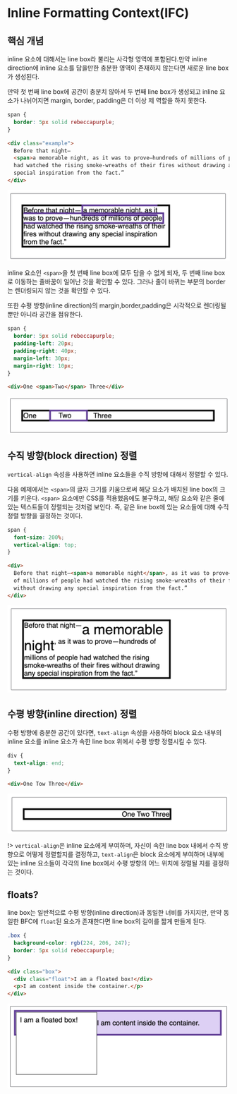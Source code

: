 # Inline Formatting Context(IFC)

## 핵심 개념

inline 요소에 대해서는 line box라 불리는 사각형 영역에 포함된다.만약 inline direction에 inline 요소를 담을만한 충분한 영역이 존재하지 않는다면 새로운 line box가 생성된다.

만약 첫 번째 line box에 공간이 충분치 않아서 두 번째 line box가 생성되고 inline 요소가 나뉘어지면 margin, border, padding은 더 이상 제 역할을 하지 못한다.

```css
span {
  border: 5px solid rebeccapurple;
}
```

```html
<div class="example">
  Before that night—
  <span>a memorable night, as it was to prove—hundreds of millions of people<span>
  had watched the rising smoke-wreaths of their fires without drawing any
  special inspiration from the fact.”
</div>
```

![](../../images/2020-10-23-21-16-27.png)

inline 요소인 `<span>`을 첫 번째 line box에 모두 담을 수 없게 되자, 두 번째 line box로 이동하는 줄바꿈이 일어난 것을 확인할 수 있다. 그러나 줄이 바뀌는 부분의 border는 렌더링되지 않는 것을 확인할 수 있다.

또한 수평 방향(inline direction)의 margin,border,padding은 시각적으로 렌더링될 뿐만 아니라 공간을 점유한다.

```css
span {
  border: 5px solid rebeccapurple;
  padding-left: 20px;
  padding-right: 40px;
  margin-left: 30px;
  margin-right: 10px;
}
```

```html
<div>One <span>Two</span> Three</div>
```

![](../../images/2020-10-23-21-26-38.png)

## 수직 방향(block direction) 정렬

`vertical-align` 속성을 사용하면 inline 요소들을 수직 방향에 대해서 정렬할 수 있다.

다음 예제에서는 `<span>`의 글자 크기를 키움으로써 해당 요소가 배치된 line box의 크기를 키운다. `<span>` 요소에만 CSS를 적용했음에도 불구하고, 해당 요소와 같은 줄에 있는 텍스트들이 정렬되는 것처럼 보인다. 즉, 같은 line box에 있는 요소들에 대해 수직 정렬 방향을 결정하는 것이다.

```css
span {
  font-size: 200%;
  vertical-align: top;
}
```

```html
<div>
  Before that night—<span>a memorable night</span>, as it was to prove—hundreds
  of millions of people had watched the rising smoke-wreaths of their fires
  without drawing any special inspiration from the fact.”
</div>
```

![](../../images/2020-10-23-21-32-04.png)

## 수평 방향(inline direction) 정렬

수평 방향에 충분한 공간이 있다면, `text-align` 속성을 사용하여 block 요소 내부의 inline 요소를 inline 요소가 속한 line box 위에서 수평 방향 정렬시킬 수 있다.

```css
div {
  text-align: end;
}
```

```html
<div>One Tow Three</div>
```

![](../../images/2020-10-23-21-38-19.png)

!> `vertical-align`은 inline 요소에게 부여하며, 자신이 속한 line box 내에서 수직 방향으로 어떻게 정렬할지를 결정하고, `text-align`은 block 요소에게 부여하며 내부에 있는 inline 요소들이 각각의 line box에서 수평 방향의 어느 위치에 정렬될 지를 결정하는 것이다.

## floats?

line box는 일반적으로 수평 방향(inline direction)과 동일한 너비를 가지지만, 만약 동일한 BFC에 `float`된 요소가 존재한다면 line box의 길이를 짧게 만들게 된다.

```css
.box {
  background-color: rgb(224, 206, 247);
  border: 5px solid rebeccapurple;
}
```

```html
<div class="box">
  <div class="float">I am a floated box!</div>
  <p>I am content inside the container.</p>
</div>
```

![](../../images/2020-10-23-21-44-19.png)
